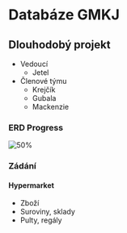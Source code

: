 # **Databáze GMKJ**
## Dlouhodobý projekt

* Vedoucí 
  * Jetel
* Členové týmu
  * Krejčík 
  * Gubala
  * Mackenzie

### ERD Progress
![50%](https://progress-bar.dev/50)

### Zádání
#### Hypermarket
* Zboží
* Suroviny, sklady 
* Pulty, regály
